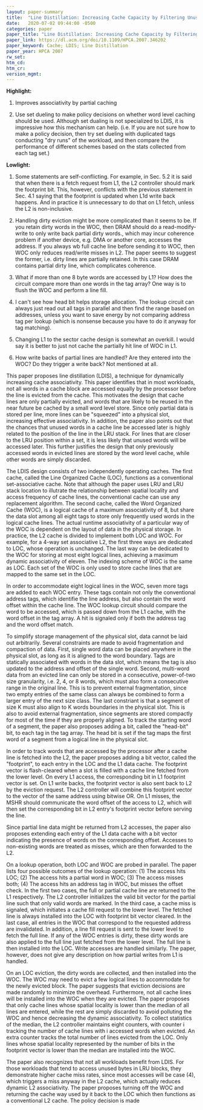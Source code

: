 ```yaml
---
layout: paper-summary
title:  "Line Distillation: Increasing Cache Capacity by Filtering Unused Words in Cache Lines"
date:   2020-07-02 09:44:00 -0500
categories: paper
paper_title: "Line Distillation: Increasing Cache Capacity by Filtering Unused Words in Cache Lines"
paper_link: https://dl.acm.org/doi/10.1109/HPCA.2007.346202
paper_keyword: Cache; LDIS; Line Distillation
paper_year: HPCA 2007
rw_set:
htm_cd:
htm_cr:
version_mgmt:
---
```


**Highlight:**

1. Improves associativity by partial caching

2. Use set dueling to make policy decisions on whether word level caching should be used. Although set dualing is not 
   specialized to LDIS, it is impressive how this mechanism can help.
   (i.e. If you are not sure how to make a policy decision, then try set dueling with duplicated tags conducting "dry
   runs" of the workload, and then compare the performance of different schemes based on the stats collected from each 
   tag set.)

**Lowlight:**

1. Some statements are self-conflicting. For example, in Sec. 5.2 it is said that when there is a fetch request from L1, 
   the L2 controller should mark the footprint bit. This, however, conflicts with the previous statement in Sec. 4.1 saying
   that the footprint is updated when L1d write back happens. 
   And in practice it is unnecessary to do that on L1 fetch, unless the L2 is non-inclusive.

2. Handling dirty eviction might be more complicated than it seems to be. If you retain dirty words in the WOC, then
   DRAM should do a read-modify-write to only write back partial dirty words., which may incur coherence problem if
   another device, e.g. DMA or another core, accesses the address.
   If you always wb full cache line before sending it to WOC, then WOC only reduces read/write misses in L2.
   The paper seems to suggest the former, i.e. dirty lines are partially retained. In this case DRAM contains partial
   dirty line, which complicates coherence.

3. What if more than one 8 byte words are accessed by L1? How does the circuit compare more than one words in the tag
   array? One way is to flush the WOC and perform a line fill.

4. I can't see how head bit helps storage allocation. The lookup circuit can always just read out all tags in parallel
   and then find the range based on addresses, unless you want to save energy by not comparing address tag per lookup
   (which is nonsense because you have to do it anyway for tag matching).

5. Changing L1 to the sector cache design is somewhat an overkill. I would say it is better to just not cache the 
   partially hit line of WOC in L1.

6. How write backs of partial lines are handled? Are they entered into the WOC? Do they trigger a write back? Not
   mentioned at all.

This paper proposes line distillation (LDIS), a technique for dynamically increasing cache associativity. 
This paper identifies that in most workloads, not all words in a cache block are accessed equally by the processor before 
the line is evicted from the cache. This motivates the design that cache lines are only partially evicted, and words 
that are likely to be reused in the near future be cached by a small word level store. Since only partial data is stored
per line, more lines can be "squeezed" into a physical slot, increasing effective associativity.
In addition, the paper also points out that the chances that unused words in a cache line be accessed later is highly
related to the position of the line in the LRU stack. For lines that are closer to the LRU position within a set,
it is less likely that unused words will be accessed later. This further justifies the design that only previously accessed
words in evicted lines are stored by the word level cache, while other words are simply discarded.

The LDIS design consists of two independently operating caches. The first cache, called the Line Organized Cache (LOC),
functions as a conventional set-associative cache. Note that although the paper uses LRU and LRU stack location to 
illutrate the relationship between spatial locality and access frequency of cache lines, the conventional cache can use
any replacement algorithm. The second cache, called the Word Organized Cache (WOC), is a logical cache of a maximum associativity 
of 8, but share the data slot among all eight tags to store only frequently used words in the logical cache lines. 
The actual runtime associativity of a particular way of the WOC is dependent on the layout of data in the physical storage.
In practice, the L2 cache is divided to implement both LOC and WOC. For example, for a 4-way set associative L2, the first
three ways are dedicated to LOC, whose operation is unchanged. The last way can be dedicated to the WOC for storing 
at most eight logical lines, achieving a maximum dynamic associativity of eleven.
The indexing scheme of WOC is the same as LOC. Each set of the WOC is only used to store cache lines that are mapped 
to the same set in the LOC.

In order to accommodate eight logical lines in the WOC, seven more tags are added to each WOC entry. These tags 
contain not only the conventional address tags, which identifie the line address, but also contain the word offset within
the cache line. The WOC lookup circuit should compare the word to be accessed, which is passed down from the L1 cache,
with the word offset in the tag array. A hit is signaled only if both the address tag and the word offset match.

To simplify storage management of the physical slot, data cannot be laid out arbitrarily. Several constraints are made
to avoid fragmentation and compaction of data. First, single word data can be placed anywhere in the physical slot, as
long as it is aligned to the word boundary. Tags are statically associated with words in the data slot, which means the 
tag is also updated to the address and offset of the single word. Second, multi-word data from an evicted line can only
be stored in a consecutive, power-of-two size granularity, i.e. 2, 4, or 8 words, which must also form a consecutive 
range in the original line. This is to prevent external fragmentation, since two empty entries of the same class can 
always be combined to form a larger entry of the next size class. The last constriant is that a segment of size K must
also align to K words boundaries in the physical slot. This is also to avoid external fragmentation, since segments are
stored compactly for most of the time if they are properly aligned.
To track the starting word of a segment, the paper also proposes adding a bit, called the "head-bit" bit, to each tag
in the tag array. The head bit is set if the tag maps the first word of a segment from a logical line in the physical slot.

In order to track words that are accessed by the processor after a cache line is fetched into the L2, the paper proposes
adding a bit vector, called the "footprint", to each entry in the LOC and the L1 data cache. The footprint vector
is flash-cleared when a slot is filled with a cache line fetched from the lower level. On every L1 access, the corresponding
bit in L1 footprint vector is set. On L1 write backs, the footprint vector is also sent back to L2 by the eviction request.
The L2 controller will combine this footprint vector to the vector of the same address using bitwise OR.
On L1 misses, the MSHR should communicate the word offset of the access to L2, which will then set the corresponding 
bit in L2 entry's footprint vector before serving the line.

Since partial line data might be returned from L2 accesses, the paper also proposes extending each entry of the L1 data 
cache with a bit vector indicating the presence of words on the corresponding offset. Accesses to non-existing words
are treated as misses, which are then forwarded to the L2. 

On a lookup operation, both LOC and WOC are probed in parallel. The paper lists four possible outcomes of the lookup
operation: (1) The access hits LOC; (2) The access hits a partial word in WOC; (3) The access misses both; (4) The access
hits an address tag in WOC, but misses the offset check.
In the first two cases, the full or partial cache line are returned to the L1 respectively. The L2 controller initializes 
the valid bit vector for the partial line such that only valid words are marked. In the third case, a cache miss is signaled,
which initiates a cache fill request to the lower level. The fetched line is always installed into the LOC with 
footprint bit vector cleared.
In the last case, all entries in the WOC that correspond to the requested address are invalidated. In addition, a line 
fill request is sent to the lower level to fetch the full line. If any of the WOC entries is dirty, these dirty words
are also applied to the full line just fetched from the lower level. The full line is then installed into the LOC.
Write accesses are handled similarly. The paper, however, does not give any description on how partial writes from L1
is handled.

On an LOC eviction, the dirty words are collected, and then installed into the WOC. The WOC may need to evict a few 
logical lines to accommodate for the newly evicted block. The paper suggests that eviction decisions are made randomly
to minimize the overhead.
Furthermore, not all cache lines will be installed into the WOC when they are evicted. The paper proposes that only
cache lines whose spatial locality is lower than the median of all lines are entered, while the rest are simply discarded 
to avoid polluting the WOC and hence decreasing the dynamic associativity.
To collect statistics of the median, the L2 controller maintains eight counters, with counter i tracking the number of 
cache lines with i accessed words when evicted. An extra counter tracks the total number of lines evicted from the LOC.
Only lines whose spatial locality represented by the number of bits in the footprint vector is lower than the median are
installed into the WOC.

The paper also recognizes that not all workloads benefit from LDIS. For those workloads that tend to access unused bytes
in LRU blocks, they demonstrate higher cache miss rates, since most accesses will be case (4), which triggers a miss 
anyway in the L2 cache, which actually reduces dynamic L2 associativity.
The paper proposes turning off the WOC and returning the cache way used by it back to the LOC which then functions as 
a conventional L2 cache. 
The policy decision is made
